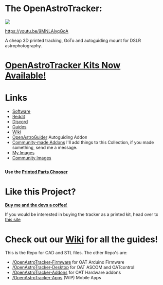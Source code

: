 # The OpenAstroTracker:

![](https://i.imgur.com/5ENuuHv.jpg)

https://youtu.be/9MNLAIyqGoA

A cheap 3D printed tracking, GoTo and autoguiding mount for DSLR astrophotography.

# [OpenAstroTracker Kits Now Available!](https://shop.openastrotech.com/products/openastrotracker-diy-kit)

# Links
 - [Software](https://github.com/OpenAstroTech/OpenAstroTracker/releases)
 - [Reddit](https://www.reddit.com/r/OpenAstroTech/)
 - [Discord](https://discord.gg/TmEfSNaBnB)
 - [Guides](https://www.reddit.com/r/OpenAstroTech/comments/gc4pmr/all_current_guides/)
 - [Wiki](https://wiki.openastrotech.com/)
 - [OpenAstroGuider](https://www.thingiverse.com/thing:4181640) Autoguiding Addon
 - [Community-made Addons](https://www.thingiverse.com/openastrotech/collections/things-for-the-openastrotracker) I'll add things to this Collection, if you made something, send me a message.
 - [My Images](https://www.instagram.com/fabianuehleke/)
 - [Community Images](https://www.flickr.com/groups/14697674@N24/)

##

**Use the [Printed Parts Chooser](https://docs.google.com/spreadsheets/d/15ikITVKys8itwswZyvDWH7CQOWupffHXZKYJ-HWifzg/edit?usp=sharing)**


# Like this Project?
**[Buy me and the devs a coffee!](https://www.paypal.com/donate/?hosted_button_id=HMY3H3PTGPFXN)**


If you would be interested in buying the tracker as a printed kit, head over to [this site](https://openastrotech.com/products/)

##

# Check out our [Wiki](https://wiki.openastrotech.com/) for all the guides!



This is the Repo for CAD and STL files. The other Repo's are:
 - [/OpenAstroTracker-Firmware](https://github.com/OpenAstroTech/OpenAstroTracker-Firmware) for OAT Arduino Firmware
 - [/OpenAstroTracker-Desktop](https://github.com/OpenAstroTech/OpenAstroTracker-Desktop) for OAT ASCOM and OATcontrol
 - [/OpenAstroTracker-Addons](https://github.com/OpenAstroTech/OpenAstroTracker-Addons) for OAT Hardware addons 
 - [/OpenAstroTracker-Apps](https://github.com/OpenAstroTech/OpenAstroTracker-Apps) (WIP) Mobile Apps
